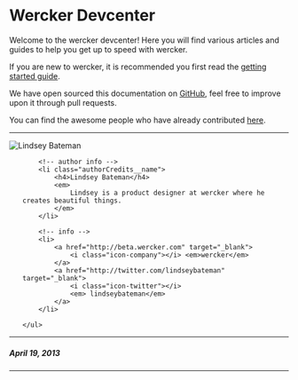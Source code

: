 # Wercker Devcenter


Welcome to the wercker devcenter! Here you will find various articles and guides to help you get up to speed with wercker.

If you are new to wercker, it is recommended you first read the [getting started guide](/articles/gettingstarted/).

We have open sourced this documentation on [GitHub](https://github.com/wercker/wercker-devcenter), feel free to improve upon it through pull requests.

You can find the awesome people who have already contributed [here](http://devcenter.wercker.com/articles/contributors.html).

-------

<div class="authorCredits">
    <span class="profile-picture">
        <img src="https://secure.gravatar.com/avatar/e1c82876f21cdafafd2b01a1e625f587?d=identicon&amp;s=192" alt="Lindsey Bateman"/>
    </span>
    <ul class="authorCredits">

        <!-- author info -->
        <li class="authorCredits__name">
            <h4>Lindsey Bateman</h4>
            <em>
                Lindsey is a product designer at wercker where he creates beautiful things.
            </em>
        </li>

        <!-- info -->
        <li>
            <a href="http://beta.wercker.com" target="_blank">
                <i class="icon-company"></i> <em>wercker</em>
            </a>
            <a href="http://twitter.com/lindseybateman" target="_blank">
                <i class="icon-twitter"></i>
                <em> lindseybateman</em>
            </a>
        </li>

    </ul>
</div>


-------
##### April 19, 2013
-------
